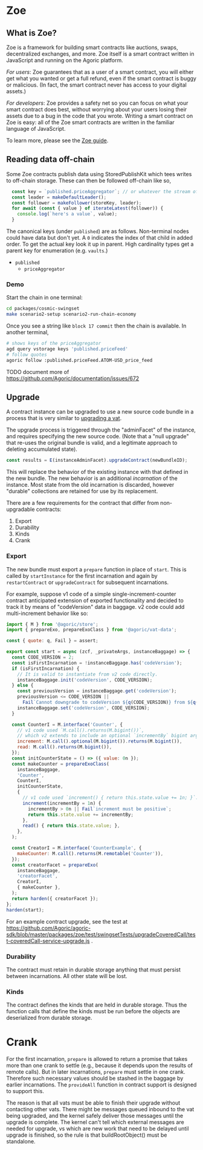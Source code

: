 # Zoe

## What is Zoe?

Zoe is a framework for building smart contracts like auctions, swaps,
decentralized exchanges, and more. Zoe itself is a smart contract
written in JavaScript and running on the Agoric platform.

_For users_: Zoe guarantees that as a user of a smart contract, you will
either get what you wanted or get a full refund, even if the smart
contract is buggy or malicious. (In fact, the smart contract never has
access to your digital assets.)

_For developers_: Zoe provides a safety net so you can focus on what
your smart contract does best, without worrying about your users
losing their assets due to a bug in the code that you wrote. Writing a
smart contract on Zoe is easy: all of the Zoe smart contracts are
written in the familiar language of JavaScript.

To learn more, please see the [Zoe guide](https://agoric.com/documentation/zoe/guide/).

## Reading data off-chain

Some Zoe contracts publish data using StoredPublishKit which tees writes to off-chain storage. These can then be followed off-chain like so,
```js
  const key = `published.priceAggregator`; // or whatever the stream of interest is
  const leader = makeDefaultLeader();
  const follower = makeFollower(storeKey, leader);
  for await (const { value } of iterateLatest(follower)) {
    console.log(`here's a value`, value);
  }
```

The canonical keys (under `published`) are as follows. Non-terminal nodes could have data but don't yet. A `0` indicates the index of that child in added order. To get the actual key look it up in parent. High cardinality types get a parent key for enumeration (e.g. `vaults`.)
- `published`
    - `priceAggregator`

### Demo

Start the chain in one terminal:
```sh
cd packages/cosmic-swingset
make scenario2-setup scenario2-run-chain-economy
```
Once you see a string like `block 17 commit` then the chain is available. In another terminal,
```sh
# shows keys of the priceAggregator
agd query vstorage keys 'published.priceFeed'
# follow quotes
agoric follow :published.priceFeed.ATOM-USD_price_feed
```

 TODO document more of https://github.com/Agoric/documentation/issues/672

## Upgrade

A contract instance can be upgraded to use a new source code bundle in a process that is very similar to
[upgrading a vat](https://github.com/Agoric/agoric-sdk/blob/master/packages/SwingSet/docs/vat-upgrade.md).

The upgrade process is triggered through the "adminFacet" of the instance, and requires specifying the new source code. (Note that a "null upgrade" that re-uses the original bundle is valid, and a legitimate approach to deleting accumulated state).

```js
const results = E(instanceAdminFacet).upgradeContract(newBundleID);
```

This will replace the behavior of the existing instance with that defined in the new bundle. The new behavior is an additional _incarnation_ of the instance. Most state from the old incarnation is discarded, however "durable" collections are retained for use by its replacement.

There are a few requirements for the contract that differ from non-upgradable contracts:
1. Export
2. Durability
3. Kinds
4. Crank

### Export
The new bundle must export a `prepare` function in place of `start`. This is called by `startInstance` for the first incarnation and again by `restartContract` or `upgradeContract` for subsequent incarnations.

For example, suppose v1 code of a simple single-increment-counter contract anticipated extension of exported functionality and decided to track it by means of "codeVersion" data in baggage. v2 code could add multi-increment behavior like so:

```js
import { M } from '@agoric/store';
import { prepareExo, prepareExoClass } from '@agoric/vat-data';

const { quote: q, Fail } = assert;

export const start = async (zcf, _privateArgs, instanceBaggage) => {
  const CODE_VERSION = 2;
  const isFirstIncarnation = !instanceBaggage.has('codeVersion');
  if (isFirstIncarnation) {
    // It is valid to instantiate from v2 code directly.
    instanceBaggage.init('codeVersion', CODE_VERSION);
  } else {
    const previousVersion = instanceBaggage.get('codeVersion');
    previousVersion <= CODE_VERSION ||
      Fail`Cannot downgrade to codeVersion ${q(CODE_VERSION)} from ${q(previousVersion)}`;
    instanceBaggage.set('codeVersion', CODE_VERSION);
  }

  const CounterI = M.interface('Counter', {
    // v1 code used `M.call().returns(M.bigint())`,
    // which v2 extends to include an optional `incrementBy` bigint argument.
    increment: M.call().optional(M.bigint()).returns(M.bigint()),
    read: M.call().returns(M.bigint()),
  });
  const initCounterState = () => ({ value: 0n });
  const makeCounter = prepareExoClass(
    instanceBaggage,
    'Counter',
    CounterI,
    initCounterState,
    {
      // v1 code used `increment() { return this.state.value += 1n; }`.
      increment(incrementBy = 1n) {
        incrementBy > 0n || Fail`increment must be positive`;
        return this.state.value += incrementBy;
      },
      read() { return this.state.value; },
    },
  );

  const CreatorI = M.interface('CounterExample', {
    makeCounter: M.call().returns(M.remotable('Counter')),
  });
  const creatorFacet = prepareExo(
    instanceBaggage,
    'creatorFacet',
    CreatorI,
    { makeCounter },
  );
  return harden({ creatorFacet });
};
harden(start);
```

For an example contract upgrade, see the test at https://github.com/Agoric/agoric-sdk/blob/master/packages/zoe/test/swingsetTests/upgradeCoveredCall/test-coveredCall-service-upgrade.js .

### Durability

The contract must retain in durable storage anything that must persist between incarnations. All other state will be lost.

### Kinds

The contract defines the kinds that are held in durable storage. Thus the function calls that define the kinds must be run before the objects are deserialized from durable storage.

# Crank

For the first incarnation, `prepare` is allowed to return a promise that takes more than one crank to settle
(e.g., because it depends upon the results of remote calls).
But in later incarnations, `prepare` must settle in one crank.
Therefore such necessary values should be stashed in the baggage by earlier incarnations.
The `provideAll` function in contract support is designed to support this.

The reason is that all vats must be able to finish their upgrade without
contacting other vats. There might be messages queued inbound to the vat being
upgraded, and the kernel safely deliver those messages until the upgrade is
complete. The kernel can't tell which external messages are needed for upgrade,
vs which are new work that need to be delayed until upgrade is finished, so the
rule is that buildRootObject() must be standalone.
